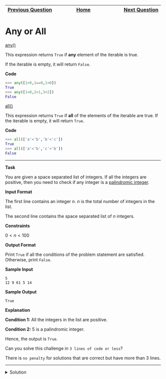 | <img width=1000>[Previous Question](https://github.com/Kevin-Lago/python-hackerrank-solutions/tree/main/src/)</img> | <img width=1000>[Home](https://github.com/Kevin-Lago/python-hackerrank-solutions)</img> | <img width=1000>[Next Question](https://github.com/Kevin-Lago/python-hackerrank-solutions/tree/main/src/)</img> |
|:---|:---:|---:|

# Any or All

[any()]()

This expression returns ```True``` if __any__ element of the iterable is true.

If the iterable is empty, it will return ```False```.

__Code__

```python
>>> any([1>0,1==0,1<0])
True
>>> any([1<0,2<1,3<2])
False
```

[all()]()

This expression returns ```True``` if __all__ of the elements of the iterable are true. If the iterable is empty, it will return ```True```.

__Code__

```python
>>> all(['a'<'b','b'<'c'])
True
>>> all(['a'<'b','c'<'b'])
False
```

---

__Task__

You are given a space separated list of integers. If all the integers are positive, then you need to check if any integer is a [palindromic integer]().

__Input Format__

The first line contains an integer $n$. $n$ is the total number of integers in the list.

The second line contains the space separated list of $n$ integers.

__Constraints__

$0 < n < 100$

__Output Format__

Print ```True``` if all the conditions of the problem statement are satisfied. Otherwise, print ```False```.

__Sample Input__

```
5
12 9 61 5 14 
```

__Sample Output__

```
True
```

__Explanation__

__Condition 1:__ All the integers in the list are positive.

__Condition 2:__ 5 is a palindromic integer.

Hence, the output is ```True```.

Can you solve this challenge in ```3 lines of code or less```?

There is ```no penalty``` for solutions that are correct but have more than 3 lines.

---

<details><summary>Solution</summary>
    
```python

```
</details>
